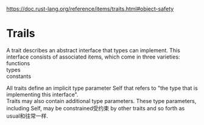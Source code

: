https://doc.rust-lang.org/reference/items/traits.html#object-safety
# Trails
A trait describes an abstract interface that types can implement. This interface consists of associated items, which come in three varieties:   
functions  
types  
constants

All traits define an implicit type parameter Self that refers to "the type that is implementing this interface".    
Traits may also contain additional type parameters. These type parameters, including Self, may be constrained受约束 by other traits and so forth as usual和往常一样.   
